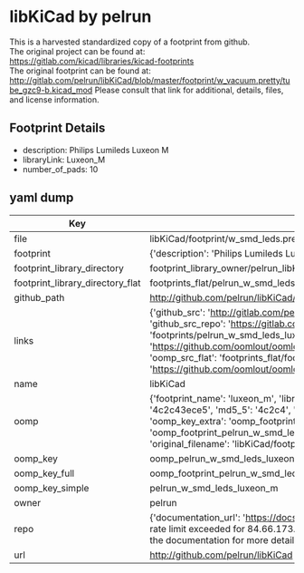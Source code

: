 # libKiCad by pelrun  
This is a harvested standardized copy of a footprint from github.  
The original project can be found at:  
https://gitlab.com/kicad/libraries/kicad-footprints  
The original footprint can be found at:
http://gitlab.com/pelrun/libKiCad/blob/master/footprint/w_vacuum.pretty/tube_gzc9-b.kicad_mod
Please consult that link for additional, details, files, and license information.  
## Footprint Details
* description: Philips Lumileds Luxeon M  
* libraryLink: Luxeon_M  
* number_of_pads: 10  
## yaml dump  
| Key | Value |  
| --- | --- |  
| file | libKiCad/footprint/w_smd_leds.pretty/Luxeon_M.kicad_mod |  
| footprint | {'description': 'Philips Lumileds Luxeon M', 'libraryLink': 'Luxeon_M', 'number_of_pads': 10} |  
| footprint_library_directory | footprint_library_owner/pelrun_libKiCad |  
| footprint_library_directory_flat | footprints_flat/pelrun_w_smd_leds_luxeon_m/working |  
| github_path | http://github.com/pelrun/libKiCad/blob/master/footprint/w_smd_leds.pretty/Luxeon_M.kicad_mod |  
| links | {'github_src': 'http://gitlab.com/pelrun/libKiCad/blob/master/footprint/w_vacuum.pretty/tube_gzc9-b.kicad_mod', 'github_src_repo': 'https://gitlab.com/kicad/libraries/kicad-footprints', 'oomp_bot': 'footprints/pelrun_w_smd_leds_luxeon_m/working', 'oomp_bot_github': 'https://github.com/oomlout/oomlout_oomp_footprint_bot/tree/main/footprints/pelrun_w_smd_leds_luxeon_m/working', 'oomp_src_flat': 'footprints_flat/footprints_flat/pelrun_w_smd_leds_luxeon_m/working', 'oomp_src_flat_github': 'https://github.com/oomlout/oomlout_oomp_footprint_src/tree/main/footprints_flat/pelrun_w_smd_leds_luxeon_m/working'} |  
| name | libKiCad |  
| oomp | {'footprint_name': 'luxeon_m', 'library_name': 'w_smd_leds', 'md5': '4c2c43ece50a2b0d8ef973e487cd07ee', 'md5_10': '4c2c43ece5', 'md5_5': '4c2c4', 'md5_6': '4c2c43', 'oomp_key': 'oomp_pelrun_w_smd_leds_luxeon_m', 'oomp_key_extra': 'oomp_footprint_pelrun_w_smd_leds_luxeon_m', 'oomp_key_full': 'oomp_footprint_pelrun_w_smd_leds_luxeon_m_4c2c43', 'oomp_key_simple': 'pelrun_w_smd_leds_luxeon_m', 'original_filename': 'libKiCad/footprint/w_smd_leds.pretty/Luxeon_M.kicad_mod', 'owner_name': 'pelrun'} |  
| oomp_key | oomp_pelrun_w_smd_leds_luxeon_m |  
| oomp_key_full | oomp_footprint_pelrun_w_smd_leds_luxeon_m |  
| oomp_key_simple | pelrun_w_smd_leds_luxeon_m |  
| owner | pelrun |  
| repo | {'documentation_url': 'https://docs.github.com/rest/overview/resources-in-the-rest-api#rate-limiting', 'message': "API rate limit exceeded for 84.66.173.59. (But here's the good news: Authenticated requests get a higher rate limit. Check out the documentation for more details.)"} |  
| url | http://github.com/pelrun/libKiCad |  

